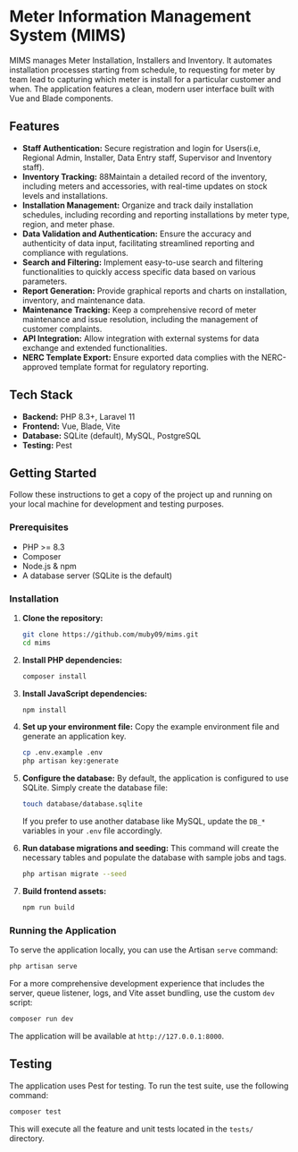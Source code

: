 # Meter Information Management System (MIMS)

MIMS manages Meter Installation, Installers and Inventory.
It automates installation processes starting from schedule, to requesting for meter by team lead to capturing which meter is install for a particular customer and when. The application features a clean, modern user interface built with Vue and Blade components.

## Features

-   **Staff Authentication:** Secure registration and login for Users(i.e, Regional Admin, Installer, Data Entry staff, Supervisor and Inventory staff).
-   **Inventory Tracking:** 88Maintain a detailed record of the inventory, including meters and accessories, with real-time updates on stock levels and installations.
-   **Installation Management:** Organize and track daily installation schedules, including recording and reporting installations by meter type, region, and meter phase.
-   **Data Validation and Authentication:** Ensure the accuracy and authenticity of data input, facilitating streamlined reporting and compliance with regulations.
-   **Search and Filtering:** Implement easy-to-use search and filtering functionalities to quickly access specific data based on various parameters.
-   **Report Generation:** Provide graphical reports and charts on installation, inventory, and maintenance data.
-   **Maintenance Tracking:** Keep a comprehensive record of meter maintenance and issue resolution, including the management of customer complaints.
-   **API Integration:** Allow integration with external systems for data exchange and extended functionalities.
-   **NERC Template Export:** Ensure exported data complies with the NERC-approved template format for regulatory reporting.


## Tech Stack

-   **Backend:** PHP 8.3+, Laravel 11
-   **Frontend:** Vue, Blade, Vite
-   **Database:** SQLite (default), MySQL, PostgreSQL
-   **Testing:** Pest

## Getting Started

Follow these instructions to get a copy of the project up and running on your local machine for development and testing purposes.

### Prerequisites

-   PHP >= 8.3
-   Composer
-   Node.js & npm
-   A database server (SQLite is the default)

### Installation

1.  **Clone the repository:**
    ```sh
    git clone https://github.com/muby09/mims.git
    cd mims
    ```

2.  **Install PHP dependencies:**
    ```sh
    composer install
    ```

3.  **Install JavaScript dependencies:**
    ```sh
    npm install
    ```

4.  **Set up your environment file:**
    Copy the example environment file and generate an application key.
    ```sh
    cp .env.example .env
    php artisan key:generate
    ```

5.  **Configure the database:**
    By default, the application is configured to use SQLite. Simply create the database file:
    ```sh
    touch database/database.sqlite
    ```
    If you prefer to use another database like MySQL, update the `DB_*` variables in your `.env` file accordingly.

6.  **Run database migrations and seeding:**
    This command will create the necessary tables and populate the database with sample jobs and tags.
    ```sh
    php artisan migrate --seed
    ```

7.  **Build frontend assets:**
    ```sh
    npm run build
    ```

### Running the Application

To serve the application locally, you can use the Artisan `serve` command:

```sh
php artisan serve
```

For a more comprehensive development experience that includes the server, queue listener, logs, and Vite asset bundling, use the custom `dev` script:

```sh
composer run dev
```

The application will be available at `http://127.0.0.1:8000`.

## Testing

The application uses Pest for testing. To run the test suite, use the following command:

```sh
composer test
```
This will execute all the feature and unit tests located in the `tests/` directory.
